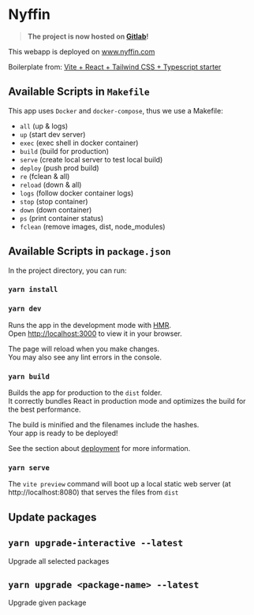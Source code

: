 # Nyffin

> **The project is now hosted on [Gitlab](https://gitlab.com/mli42/nyffin)!**

This webapp is deployed on www.nyffin.com

Boilerplate from: [Vite + React + Tailwind CSS + Typescript starter](https://github.com/wobsoriano/vite-react-tailwind-starter)

## Available Scripts in `Makefile`

This app uses `Docker` and `docker-compose`, thus we use a Makefile:

- `all` (up & logs)
- `up` (start dev server)
- `exec` (exec shell in docker container)
- `build` (build for production)
- `serve` (create local server to test local build)
- `deploy` (push prod build)
- `re` (fclean & all)
- `reload` (down & all)
- `logs` (follow docker container logs)
- `stop` (stop container)
- `down` (down container)
- `ps` (print container status)
- `fclean` (remove images, dist, node_modules)

## Available Scripts in `package.json`

In the project directory, you can run:

### `yarn install`

### `yarn dev`

Runs the app in the development mode with [HMR](https://vitejs.dev/guide/features.html#hot-module-replacement).\
Open [http://localhost:3000](http://localhost:3000) to view it in your browser.

The page will reload when you make changes.\
You may also see any lint errors in the console.

### `yarn build`

Builds the app for production to the `dist` folder.\
It correctly bundles React in production mode and optimizes the build for the best performance.

The build is minified and the filenames include the hashes.\
Your app is ready to be deployed!

See the section about [deployment](https://facebook.github.io/create-react-app/docs/deployment) for more information.

### `yarn serve`

The `vite preview` command will boot up a local static web server (at http://localhost:8080) that serves the files from `dist`

## Update packages

## `yarn upgrade-interactive --latest`

Upgrade all selected packages

## `yarn upgrade <package-name> --latest`

Upgrade given package
